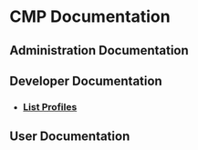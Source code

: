 # CMP Documentation

## Administration Documentation

## Developer Documentation

* ### [List Profiles](doc/dev/list_profile.md)

## User Documentation